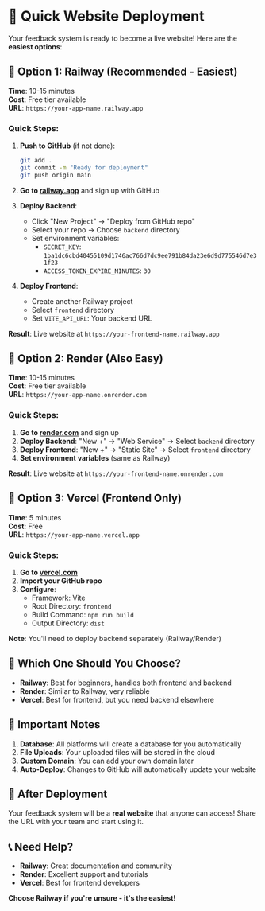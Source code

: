 # 🚀 Quick Website Deployment

Your feedback system is ready to become a live website! Here are the **easiest options**:

## 🥇 Option 1: Railway (Recommended - Easiest)

**Time**: 10-15 minutes  
**Cost**: Free tier available  
**URL**: `https://your-app-name.railway.app`

### Quick Steps:
1. **Push to GitHub** (if not done):
   ```bash
   git add .
   git commit -m "Ready for deployment"
   git push origin main
   ```

2. **Go to [railway.app](https://railway.app)** and sign up with GitHub

3. **Deploy Backend**:
   - Click "New Project" → "Deploy from GitHub repo"
   - Select your repo → Choose `backend` directory
   - Set environment variables:
     - `SECRET_KEY`: `1ba1dc6cbd40455109d1746ac766d7dc9ee791b84da23e6d9d775546d7e31f23`
     - `ACCESS_TOKEN_EXPIRE_MINUTES`: `30`

4. **Deploy Frontend**:
   - Create another Railway project
   - Select `frontend` directory
   - Set `VITE_API_URL`: Your backend URL

**Result**: Live website at `https://your-frontend-name.railway.app`

## 🥈 Option 2: Render (Also Easy)

**Time**: 10-15 minutes  
**Cost**: Free tier available  
**URL**: `https://your-app-name.onrender.com`

### Quick Steps:
1. **Go to [render.com](https://render.com)** and sign up
2. **Deploy Backend**: "New +" → "Web Service" → Select `backend` directory
3. **Deploy Frontend**: "New +" → "Static Site" → Select `frontend` directory
4. **Set environment variables** (same as Railway)

**Result**: Live website at `https://your-frontend-name.onrender.com`

## 🥉 Option 3: Vercel (Frontend Only)

**Time**: 5 minutes  
**Cost**: Free  
**URL**: `https://your-app-name.vercel.app`

### Quick Steps:
1. **Go to [vercel.com](https://vercel.com)**
2. **Import your GitHub repo**
3. **Configure**:
   - Framework: Vite
   - Root Directory: `frontend`
   - Build Command: `npm run build`
   - Output Directory: `dist`

**Note**: You'll need to deploy backend separately (Railway/Render)

## 🎯 Which One Should You Choose?

- **Railway**: Best for beginners, handles both frontend and backend
- **Render**: Similar to Railway, very reliable
- **Vercel**: Best for frontend, but you need backend elsewhere

## 🚨 Important Notes

1. **Database**: All platforms will create a database for you automatically
2. **File Uploads**: Your uploaded files will be stored in the cloud
3. **Custom Domain**: You can add your own domain later
4. **Auto-Deploy**: Changes to GitHub will automatically update your website

## 🎉 After Deployment

Your feedback system will be a **real website** that anyone can access! Share the URL with your team and start using it.

## 📞 Need Help?

- **Railway**: Great documentation and community
- **Render**: Excellent support and tutorials
- **Vercel**: Best for frontend developers

**Choose Railway if you're unsure - it's the easiest!** 